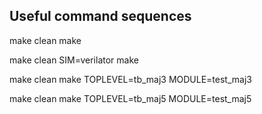 
## Useful command sequences

make clean
make

make clean
SIM=verilator make

make clean
make TOPLEVEL=tb_maj3 MODULE=test_maj3

make clean
make TOPLEVEL=tb_maj5 MODULE=test_maj5

